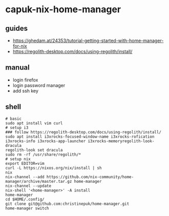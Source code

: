 # capuk-nix-home-manager


## guides
- https://ghedam.at/24353/tutorial-getting-started-with-home-manager-for-nix
- https://regolith-desktop.com/docs/using-regolith/install/

## manual
- login firefox
- login password manager
- add ssh key 

## shell
```
# basic
sudo apt install vim curl
# setup i3
### follow https://regolith-desktop.com/docs/using-regolith/install/
sudo apt install i3xrocks-focused-window-name i3xrocks-rofication i3xrocks-info i3xrocks-app-launcher i3xrocks-memoryregolith-look-dracula
regolith-look set dracula
sudo rm -rf /usr/share/regolith/*
# setup nix
export EDITOR=vim
curl -L https://nixos.org/nix/install | sh
nix
nix-channel --add https://github.com/nix-community/home-manager/archive/master.tar.gz home-manager
nix-channel --update
nix-shell '<home-manager>' -A install
home-manager
cd $HOME/.config/
git clone git@github.com:christinepuk/home-manager.git
home-manager switch
```

